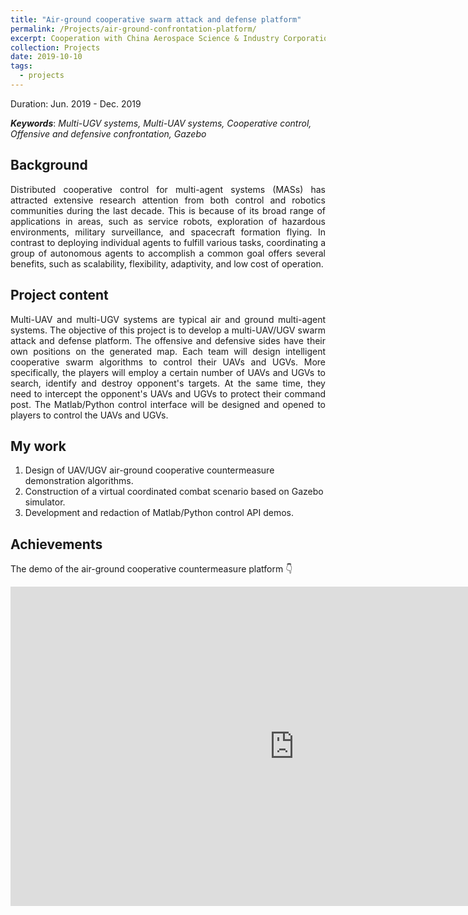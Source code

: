 ```yaml
---
title: "Air-ground cooperative swarm attack and defense platform"
permalink: /Projects/air-ground-confrontation-platform/
excerpt: Cooperation with China Aerospace Science & Industry Corporation. <br/> <a href="https://jianhua-WANG-ENS.github.io/Projects/air-ground-confrontation-platform/"><img src="https://jianhua-WANG-ENS.github.io/images/air-ground-confrontation-platform.png" alt="air-ground-confrontation-platform.png" border="0" width="500" /></a>
collection: Projects
date: 2019-10-10
tags:
  - projects
---
```


Duration: Jun. 2019 - Dec. 2019

***Keywords***: *Multi-UGV systems, Multi-UAV systems, Cooperative control, Offensive and defensive confrontation, Gazebo*

## Background

<!-- 无人集群具备通过个体间的有效协作涌现出高于个体的群体智能，完成复杂环境下作战任务的能力，是军事装备体系智能化的驱动引擎，也将颠覆未来的作战形态。如何基于群体智能技术进行分布式协同感知及识别、协同认知与决策、协同制导与控制，是提高无人集群分布式协同作战效能的关键所在，也是新一代人工智能的核心研究领域。 -->

<p style="text-align:justify; text-justify:inter-ideograph;">
Distributed cooperative control for multi-agent systems (MASs) has attracted extensive research attention from both control and
robotics communities during the last decade. This is because of its broad range of applications in areas, such as service robots, exploration of hazardous environments, military surveillance, and spacecraft formation flying. In contrast to deploying individual agents to fulfill various tasks, coordinating a group of autonomous agents to accomplish a common goal offers several benefits, such as scalability, flexibility, adaptivity, and low cost of operation.
</p>


## Project content

<!-- 开发基于虚拟的异构无人集群攻防对抗仿真平台。攻防双方在生成的地图上拥有各自的阵地，参赛队开发群体智能协同算法，采用一定数量的无人机和无人车相互配合，协同搜索、识别和摧毁对方阵地内的静止和移动目标，同时协同拦截对方的无人机和无人车，保护己方的指挥所不被摧毁。其中，无人机具备协同探测和多机协同摧毁对方无人机的能力；无人车具协同探测和摧毁地面目标的能力；两者之间可以互相通信和协同。 -->

<!-- multi-UAV/UGV swarm attack and defense platform -->

<p style="text-align:justify; text-justify:inter-ideograph;">
Multi-UAV and multi-UGV systems are typical air and ground multi-agent systems. The objective of this project is to develop a multi-UAV/UGV swarm attack and defense platform. The offensive and defensive sides have their own positions on the generated map. Each team will design intelligent cooperative swarm algorithms to control their UAVs and UGVs. More specifically, the players will employ a certain number of UAVs and UGVs to search, identify and destroy opponent's targets. At the same time, they need to intercept the opponent's UAVs and UGVs to protect their command post. The Matlab/Python control interface will be designed and opened to players to control the UAVs and UGVs.
</p>

## My work

1. Design of UAV/UGV air-ground cooperative countermeasure demonstration algorithms.
2. Construction of a virtual coordinated combat scenario based on Gazebo simulator.
3. Development and redaction of Matlab/Python control API demos.

## Achievements

The demo of the air-ground cooperative countermeasure platform 👇

<iframe width="908" height="511" src="https://www.youtube.com/embed/1x9h_GIftvc" frameborder="0" allow="accelerometer; autoplay; encrypted-media; gyroscope; picture-in-picture" allowfullscreen></iframe>